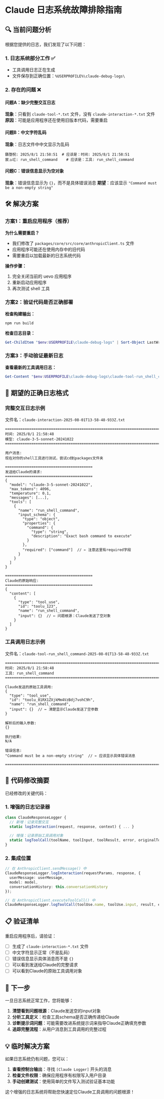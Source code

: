 # Claude 日志系统故障排除指南

## 🔍 当前问题分析

根据您提供的日志，我们发现了以下问题：

### 1. 日志系统部分工作 ✅
- 工具调用日志正在生成
- 文件保存到正确位置：`%USERPROFILE%\claude-debug-logs\`

### 2. 存在的问题 ❌

#### 问题A：缺少完整交互日志
**现象**：只看到 `claude-tool-*.txt` 文件，没有 `claude-interaction-*.txt` 文件
**原因**：可能是应用程序还在使用旧版本代码，需要重启

#### 问题B：中文字符乱码
**现象**：日志文件中中文显示为乱码
```
鏃堕棿: 2025/8/1 21:58:51  # 应该是：时间: 2025/8/1 21:58:51
宸ュ叿: run_shell_command    # 应该是：工具: run_shell_command
```

#### 问题C：错误信息显示为空对象
**现象**：错误信息显示为 `{}`，而不是具体错误消息
**期望**：应该显示 `"Command must be a non-empty string"`

## 🛠️ 解决方案

### 方案1：重启应用程序（推荐）

**为什么需要重启？**
- 我们修改了 `packages/core/src/core/anthropicClient.ts` 文件
- 应用程序可能还在使用内存中的旧代码
- 需要重启以加载最新的日志系统代码

**操作步骤：**
1. 完全关闭当前的 uevo 应用程序
2. 重新启动应用程序
3. 再次测试 shell 工具

### 方案2：验证代码是否正确部署

**检查构建输出：**
```bash
npm run build
```

**检查日志目录：**
```powershell
Get-ChildItem "$env:USERPROFILE\claude-debug-logs" | Sort-Object LastWriteTime -Descending
```

### 方案3：手动验证最新日志

**查看最新的工具调用日志：**
```powershell
Get-Content "$env:USERPROFILE\claude-debug-logs\claude-tool-run_shell_command-*.txt" | Select-Object -Last 50
```

## 🎯 期望的正确日志格式

### 完整交互日志示例
文件名：`claude-interaction-2025-08-01T13-58-48-933Z.txt`
```
================================================================================
时间: 2025/8/1 21:58:48
模型: claude-3-5-sonnet-20241022
================================================================================

用户消息:
现在对你的shell工具进行测试，尝试cd到packages文件夹

========================================
发送给Claude的请求:
========================================
{
  "model": "claude-3-5-sonnet-20241022",
  "max_tokens": 4096,
  "temperature": 0.1,
  "messages": [...],
  "tools": [
    {
      "name": "run_shell_command",
      "input_schema": {
        "type": "object",
        "properties": {
          "command": {
            "type": "string",
            "description": "Exact bash command to execute"
          }
        },
        "required": ["command"]  // ← 注意这里有required字段
      }
    }
  ]
}

========================================
Claude的原始响应:
========================================
{
  "content": [
    {
      "type": "tool_use",
      "id": "toolu_123",
      "name": "run_shell_command",
      "input": {}  // ← 问题根源：Claude发送了空对象
    }
  ]
}
```

### 工具调用日志示例
文件名：`claude-tool-run_shell_command-2025-08-01T13-58-48-933Z.txt`
```
================================================================================
时间: 2025/8/1 21:58:48
工具: run_shell_command
================================================================================

Claude发送的原始工具调用:
{
  "type": "tool_use",
  "id": "toolu_01RX1ZXjkMm4VzBdj7vohC9h",
  "name": "run_shell_command",
  "input": {}  // ← 清楚显示Claude发送了空参数
}

解析后的输入参数:
{}

执行结果:
N/A

错误信息:
"Command must be a non-empty string"  // ← 应该显示具体错误消息

================================================================================
```

## 🔧 代码修改摘要

已经修改的关键代码：

### 1. 增强的日志记录器
```typescript
class ClaudeResponseLogger {
  // 新增：记录完整交互
  static logInteraction(request, response, context) { ... }
  
  // 增强：记录原始工具调用对象
  static logToolCall(toolName, toolInput, toolResult, error, originalToolUse) { ... }
}
```

### 2. 集成位置
```typescript
// 在 AnthropicClient.sendMessage() 中
ClaudeResponseLogger.logInteraction(requestParams, response, {
  userMessage: userMessage,
  model: model,
  conversationHistory: this.conversationHistory
});

// 在 AnthropicClient.executeToolCall() 中  
ClaudeResponseLogger.logToolCall(toolUse.name, toolUse.input, result, error, toolUse);
```

## 📋 验证清单

重启应用程序后，请验证：

- [ ] 生成了 `claude-interaction-*.txt` 文件
- [ ] 中文字符显示正常（不是乱码）
- [ ] 错误信息显示具体消息而不是 `{}`
- [ ] 可以看到发送给Claude的完整请求
- [ ] 可以看到Claude的原始工具调用对象

## 🚀 下一步

一旦日志系统正常工作，您将能够：

1. **清楚看到问题根源**：Claude发送空的input对象
2. **分析工具定义**：检查工具schema是否正确传递给Claude
3. **诊断提示词问题**：可能需要改进系统提示词来指导Claude正确填充参数
4. **追踪完整流程**：从用户消息到工具调用的完整过程

## 💡 临时解决方案

如果日志系统仍有问题，您可以：

1. **查看控制台输出**：寻找 `[Claude Logger]` 开头的消息
2. **检查文件权限**：确保应用程序有权限写入用户目录
3. **手动创建测试**：使用简单的文件写入测试验证基本功能

这个增强的日志系统将帮助您快速定位Claude工具调用的问题根源！